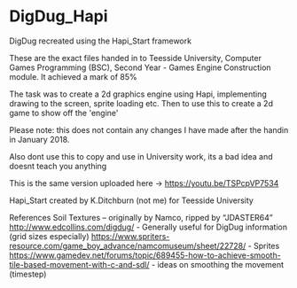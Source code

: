 # DigDug_Hapi
DigDug recreated using the Hapi_Start framework



These are the exact files handed in to Teesside University, Computer Games Programming (BSC), Second Year - Games Engine Construction module.  It achieved a mark of 85% 

The task was to create a 2d graphics engine using Hapi, implementing drawing to the screen, sprite loading etc. Then to use this to create a 2d game to show off the 'engine' 

Please note: this does not contain any changes I have made after the handin in January 2018. 

Also dont use this to copy and use in University work, its a bad idea and doesnt teach you anything



This is the same version uploaded here -> https://youtu.be/TSPcpVP7534

Hapi_Start created by K.Ditchburn (not me) for Teesside University 

References
Soil Textures – originally by Namco, ripped by “JDASTER64”
http://www.edcollins.com/digdug/ - Generally useful for DigDug information (grid sizes especially)
https://www.spriters-resource.com/game_boy_advance/namcomuseum/sheet/22728/ - Sprites
https://www.gamedev.net/forums/topic/689455-how-to-achieve-smooth-tile-based-movement-with-c-and-sdl/ - ideas on smoothing the movement (timestep)
